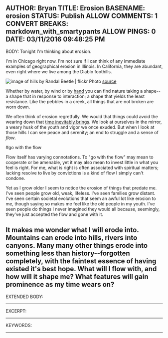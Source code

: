 AUTHOR: Bryan
TITLE: Erosion 
BASENAME: erosion
STATUS: Publish
ALLOW COMMENTS: 1
CONVERT BREAKS: markdown_with_smartypants
ALLOW PINGS: 0
DATE: 03/11/2016 09:48:25 PM
-----
BODY:
Tonight I'm thinking about erosion. 

I'm in Chicago right now. I'm not sure if I can think of any immediate examples of geographical erosion in Illinois. In California, they are abundant, even right where we live among the Diablo foothills. 

![image of hills by Randal Beetle | flickr](https://c2.staticflickr.com/2/1432/4724408238_80bd53b5a3_z.jpg)
Photo [source](https://www.flickr.com/photos/rb_photos/4724408238)

Whether by water, by wind or by [hand](http://vigeland.museum.no/en/information/news-events/452-the-angry-boys-golden-hand) you can find nature taking a shape--a shape that in response to interaction; a shape that yields the least resistance. Like the pebbles in a creek, all things that are not broken are worn down. 

We often think of erosion regretfully. We would that things could avoid the wearing down that [time inevitably brings](http://www.theguardian.com/politics/2013/aug/02/churchill-thatcher-statues-mps-touching). We look at ourselves in the mirror, a weary husk of the youth and vigor we once exuded. But when I look at those hills I can see peace and serenity; an end to struggle and a sense of *flow*.

#go with the flow

Flow itself has varying connotations. To "go with the flow" may mean to cooperate or be amenable, yet it may also mean to invest little in what you feel is right. For me, what is right is often associated with spiritual matters; lacking resolve to live by convictions is a kind of flow I simply can't condone. 

Yet as I grow older I seem to notice the erosion of things that predate me. I've seen people grow old, weak, lifeless. I've seen families grow distant. I've seen certain societal evolutions that seem an awful lot like erosion to me, though saying so makes me feel like the old people in my youth. I've seen people do things I never imagined they would all because, seemingly, they've just accepted the flow and gone with it. 

It makes me wonder what I will erode into. Mountains can erode into hills, rivers into canyons. Many many other things erode into something less than history--forgotten completely, with the faintest essence of having existed it's best hope. What will I flow with, and how will it shape me? What features will gain prominence as my time wears on?
-----
EXTENDED BODY:

-----
EXCERPT:

-----
KEYWORDS:

-----



